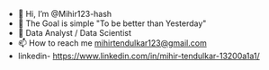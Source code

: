 - 👋 Hi, I’m @Mihir123-hash
- 👀 The Goal is simple "To be better than Yesterday"
- 🌱 Data Analyst / Data Scientist
- 📫 How to reach me mihirtendulkar123@gmail.com
- linkedin- https://www.linkedin.com/in/mihir-tendulkar-13200a1a1/

<!---
Mihir123-hash/Mihir123-hash is a ✨ special ✨ repository because its `README.md` (this file) appears on your GitHub profile.
You can click the Preview link to take a look at your changes.
--->

